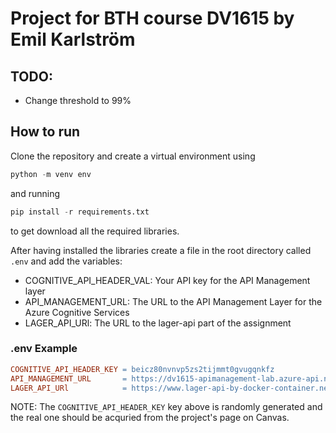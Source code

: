 # Project for BTH course DV1615 by Emil Karlström

## TODO:
* Change threshold to 99%

## How to run

Clone the repository and create a virtual environment using 
```python 
python -m venv env
``` 
and running 
```python 
pip install -r requirements.txt
``` 
to get download all the required libraries.

After having installed the libraries create a file in the root directory called `.env` and add the variables:
* COGNITIVE_API_HEADER_VAL: Your API key for the API Management layer
* API_MANAGEMENT_URL: The URL to the API Management Layer for the Azure Cognitive Services
* LAGER_API_URl: The URL to the lager-api part of the assignment

### .env Example 

```makefile
COGNITIVE_API_HEADER_KEY = beicz80nvnvp5zs2tijmmt0gvugqnkfz
API_MANAGEMENT_URL       = https://dv1615-apimanagement-lab.azure-api.net
LAGER_API_URl            = https://www.lager-api-by-docker-container.net/
```
NOTE:
The `COGNITIVE_API_HEADER_KEY` key above is randomly generated and the real one should be acquried from the project's page on Canvas.